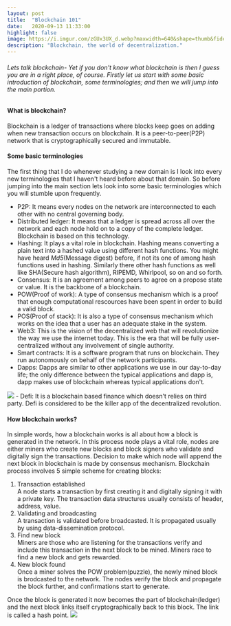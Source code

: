 ```yaml
---
layout: post
title:  "Blockchain 101"
date:   2020-09-13 11:33:00
highlight: false
image: https://i.imgur.com/zGUx3UX_d.webp?maxwidth=640&shape=thumb&fidelity=medium
description: "Blockchain, the world of decentralization."
---
```


###### Lets talk blockchain- Yet if you don't know what blockchain is then I guess you are in a right place, of course. Firstly let us start with some basic introduction of blockchain, some terminologies; and then we will jump into the main portion.
#### What is blockchain?
Blockchain is a ledger of transactions where blocks keep goes on adding when new transaction occurs on blockchain. It is a peer-to-peer(P2P) network that is cryptographically secured and immutable.
#### Some basic terminologies
The first thing that I do whenever studying a new domain is I look into every new terminologies that I haven't heard before about that domain. So before jumping into the main section lets look into some basic terminologies which you will stumble upon frequently.
- P2P: It means every nodes on the network are interconnected to each other with no central governing body.
- Distributed ledger: It means that a ledger is spread across all over the network and each node hold on to a copy of the complete ledger. Blockchain is based on this technology. 
- Hashing: It plays a vital role in blockchain. Hashing means converting a plain text into a hashed value using different hash functions. You might have heard *Md5*(Message digest) before, if not its one of among hash functions used in hashing. Similarly there other hash functions as well like SHA(Secure hash algorithm), RIPEMD, Whirlpool, so on and so forth.
- Consensus: It is an agreement among peers to agree on a propose state or value. It is the backbone of a blockchain.
- POW(Proof of work): A type of consensus mechanism which is a proof that enough computational rescources have been spent in order to build a valid block.
- POS(Proof of stack): It is also a type of consensus mechanism which works on the idea that a user has an adequate stake in the system.
-  Web3: This is the vision of the decentralized web that will revolutionize the way we use the internet today. This is the era that will be fully user-centralized without any involvement of single authority.
- Smart contracts: It is a software program that runs on blockchain. They run autonomously on behalf of the network participants.
- Dapps: Dapps are similar to other applications we use in our day-to-day life; the only difference between the typical applications and dapp is, dapp makes use of blockchain whereas typical applications don't. 
<img src="https://i.imgur.com/AfkzrX0.jpg">
- Defi: It is a blockchain based finance which doesn't relies on third party. Defi is considered to be the killer app of the decentralized revolution.

#### How blockchain works?
 In simple words, how a blockchain works is all about how a block is generated in the network. In this process node plays a vital role, nodes are either miners who create new blocks and block signers who validate and digitally sign the transactions. Decision to make which node will append the next block in blockchain is made by consensus mechanism.
 Blockchain process involves 5 simple scheme for creating blocks:
1. Transaction established<br>
A node starts a transaction by first creating it and digitally signing it with a private key. The transaction data structures usually consists of header, address, value.
1. Validating and broadcasting<br>
A transaction is validated before broadcasted. It is propagated usually by using data-dissemination protocol.
1. Find new block<br>
Miners are those who are listening for the transactions verify and include this transaction in the next block to be mined. Miners race to find a new block and gets rewarded.
1. New block found<br>
Once a miner solves the POW problem(puzzle), the newly mined block is brodcasted to the network. The nodes verify the block and propagate the block further, and confirmations start to generate.
<p>Once the block is generated it now becomes the part of blockchain(ledger) and the next block links itself cryptographically back to this block. The link is called a hash point.
<img src="https://i.imgur.com/K08Z1r7.jpg">



